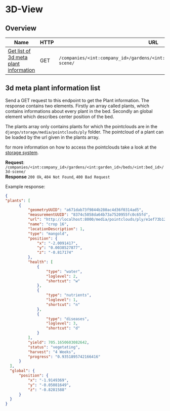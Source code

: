 # 3D-View

## Overview

| Name                                                                | HTTP | URL                                                                               |   |   |
|---------------------------------------------------------------------|------|-----------------------------------------------------------------------------------|---|---|
| [Get list of 3d meta plant information](#3d-meta-plant-information-list) | GET  | `/companies/<int:company_id>/gardens/<int:garden_id>/beds/<int:bed_id>/3d-scene/` |   |   |

## 3d meta plant information list

Send a GET request to this endpoint to get the Plant information.
The response contains two elements.
Firstly an array called plants, which contains informations about every plant in the bed.
Secondly an global element which describes center position of the bed.

The plants array only contains plants for which the pointclouds are in the `django/storage/media/pointclouds/ply` folder.
The pointcloud of a plant can be loaded by the url given in the plants array.

for more information on how to access the pointclouds take a look at the [storage system](/reference/storage-system).

**Request**: `/companies/<int:company_id>/gardens/<int:garden_id>/beds/<int:bed_id>/3d-scene/`  
**Response** `200 Ok`, `404 Not Found`, `400 Bad Request`

Example response:

```json
{
"plants": [
      {
          "geometryUUID": "a671dab73f9844b280ac4d36f0314ad5",
          "measurementUUID": "8374c5058da64b73a7520955fc0c65fd",
          "url": "http://localhost:8000/media/pointclouds/ply/e1ef73b1258b475a996d2b72924c27ac/a671dab73f9844b280ac4d36f0314ad5.ply",
          "name": "crop 16",
          "locationDescription": 1,
          "type": "mangold",
          "position": {
              "x": "-2.0091417",
              "y": "0.0038527877",
              "z": "-0.817174"
          },
          "health": [
              {
                  "type": "water",
                  "loglevel": 2,
                  "shortcut": "w"
              },
              {
                  "type": "nutrients",
                  "loglevel": 1,
                  "shortcut": "n"
              },
              {
                  "type": "diseases",
                  "loglevel": 3,
                  "shortcut": "d"
              }
          ],
          "yield": 705.1650603082642,
          "status": "vegetating",
          "harvest": "4 Weeks",
          "progress": "0.9351895742166416"
      }
  ],
  "global": {
      "position": {
          "x": "-1.9149369",
          "y": "-0.05081649",
          "z": "-0.8281588"
      }
  }
}
```
